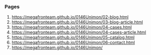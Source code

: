 ### Pages

1. <https://megafronteam.github.io/0146Unimon/02-blog.html>
1. <https://megafronteam.github.io/0146Unimon/03-blog-article.html>
1. <https://megafronteam.github.io/0146Unimon/04-cases.html>
1. <https://megafronteam.github.io/0146Unimon/04-cases-article.html>
1. <https://megafronteam.github.io/0146Unimon/05-catalog.html>
1. <https://megafronteam.github.io/0146Unimon/06-contact.html>
1. <https://megafronteam.github.io/0146Unimon/>

<!-- >
2. <https://megafronteam.github.io/0146Unimon/00-modal.html> -->
